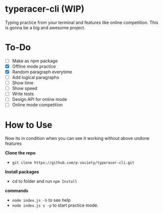 # typeracer-cli (WIP)

Typing practice from your terminal and features like online competition.
This is gonna be a big and awesome project.

# To-Do

- [ ] Make as npm package
- [x] Offline mode practice
- [x] Random paragraph everytime
- [ ] Add logical paragraphs
- [ ] Show time
- [ ] Show speed
- [ ] Write tests
- [ ] Design API for online mode
- [ ] Online mode competition

# How to Use

Now its in condition when you can see it working without above undone features

**Clone the repo**

- `git clone https://github.com/p-society/typeracer-cli.git`

**Install packages**

- cd to folder and run `npm Install`

**commands**

- `node index.js -h` to see help
- `node index.js s -p` to start practice mode.
